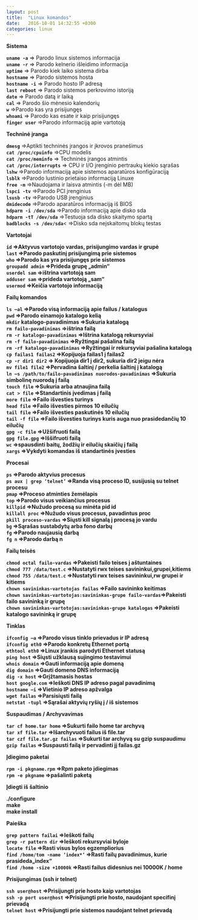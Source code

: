 ```yaml
---
layout: post
title:  "Linux komandos"
date:   2016-10-01 14:32:55 +0300
categories: linux
---
```


<b>Sistema</b> 

<b>`uname -a`</b> => Parodo linux sistemos informacija
<br><b>`uname -r`</b> => Parodo kelnerio išleidimo informacija
<br><b>`uptime`</b> => Parodo kiek laiko sistema dirba
<br><b>`hostname`</b> => Parodo sistemos hosta
<br><b>`hostname -i`</b> => Parodo hosto IP adresą
<br><b>`last reboot`</b> => Parodo sistemos perkrovimo istoriją
<br><b>`date`</b> => Parodo datą ir laiką
<br><b>`cal`</b> => Parodo šio mėnesio kalendorių
<br><b>`w`</b> =>Parodo kas yra prisijungęs
<br><b>`whoami`</b> => Parodo kas esate ir kaip prisijungęs
<br><b>`finger user`</b> =>Parodo informaciją apie vartotoją

<b>Techninė įranga</b>

<b>`dmesg`</b> =>Aptikti techninės įrangos ir įkrovos pranešimus
<br><b>`cat /proc/cpuinfo`</b> =>CPU modelis
<br><b>`cat /proc/meminfo`</b> => Techninės įrangos atmintis
<br><b>`cat /proc/interrupts`</b> => CPU ir I/O įrenginio pertraukų kiekio sąrašas
<br><b>`lshw`</b> =>Parodo informaciją apie sistemos aparatūros konfigūraciją
<br><b>`lsblk`</b> =>Parodo lustinio prietaiso informaciją Linuxe
<br><b>`free -m`</b> =>Naudojama ir laisva atmintis (-m dėl MB)
<br><b>`lspci -tv`</b> =>Parodo PCI įrenginius
<br><b>`lsusb -tv`</b> =>Parodo USB įrenginius
<br><b>`dmidecode`</b> =>Parodo aparatūros informaciją iš BIOS
<br><b>`hdparm -i /dev/sda`</b> =>Parodo informaciją apie disko sda
<br><b>`hdparm -tT /dev/sda`</b> =>Testuoja sda disko skaitymo spartą
<br><b>`badblocks -s /dev/sda`</b>< =>Disko sda neįskaitomų blokų testas<b>

<b>Vartotojai</b>

<b>`id`</b> =>Aktyvus vartotojo vardas, prisijungimo vardas ir grupė
<br><b>`last`</b> =>Parodo paskutinį prisijungimą prie sistemos
<br><b>`who`</b> =>Parodo kas yra prisijungęs prie sistemos
<br><b>`groupadd admin`</b> =>Prideda grupę „admin“
<br><b>`userdel sam`</b> =>ištrina vartotoją sam
<br><b>`adduser sam`</b> =>prideda vartotoją „sam“
<br><b>`usermod`</b> =>Keičia vartotojo informaciją

<b>Failų komandos</b>

<b>`ls –al`</b> =>Parodo visą informaciją apie failus / katalogus
<br><b>`pwd`</b> =>Parodo einamojo katalogo kelią
<br><b>`mkdir`</b> katalogo-pavadinimas =>Sukuria katalogą
<br><b>`rm failo-pavadinimas`</b> =>ištrina failą
<br><b>`rm -r katalogo-pavadinimas`</b> =>Ištrina katalogą rekursyviai
<br><b>`rm -f failo-pavadinimas`</b> =>Ryžtingai pašalina failą
<br><b>`rm -rf katalogo-pavadinimas`</b> =>Ryžtingai ir rekursyviai pašalina katalogą 
<br><b>`cp failas1 failas2`</b> =>Kopijuoja failas1 į failas2
<br><b>`cp -r dir1 dir2`</b> => Kopijuoja dir1 į dir2, sukuria dir2 jeigu nėra
<br><b>`mv file1 file2`</b> =>Pervadina šaltinį / perkelia šaltinį į katalogą
<br><b>`ln –s /path/to/failo-pavadinimas nuorodos-pavadinimas`</b> =>Sukuria simbolinę nuorodą į failą
<br><b>`touch file`</b> =>Sukuria arba atnaujina failą
<br><b>`cat > file`</b> =>Standartinis įvedimas į failą
<br><b>`more file`</b> =>Failo išvesties turinys
<br><b>`head file`</b> =>Failo išvesties pirmos 10 eilučių
<br><b>`tail file`</b> =>Failo išvesties paskutinės 10 eilučių
<br><b>`tail -f file`</b> =>Failo išvesties turinys kuris auga nuo prasidedančių 10 eilučių
<br><b>`gpg -c file`</b> =>Užšifruoti failą
<br><b>`gpg file.gpg`</b> =>Iššifruoti failą
<br><b>`wc`</b> =>spausdinti baitų, žodžių ir eilučių skaičių į failą
<br><b>`xargs`</b> =>Vykdyti komandas iš standartinės įvesties

<b>Procesai</b>

<b>`ps`</b> =>Parodo aktyvius procesus
<br><b>`ps aux | grep ‘telnet’`</b> =>Randa visą proceso ID, susijusią su telnet procesu
<br><b>`pmap`</b> =>Proceso atminties žemėlapis
<br><b>`top`</b> =>Parodo visus veikiančius procesus
<br><b>`killpid`</b> =>Nužudo procesą su minėta pid id
<br><b>`killall proc`</b> =>Nužudo visus procesus, pavadintus proc
<br><b>`pkill proceso-vardas`</b> =>Siųsti kill signalą į procesą jo vardu
<br><b>`bg`</b> =>Sąrašas sustabdytų arba fono darbų
<br><b>`fg`</b> =>Parodo naujausią darbą
<br><b>`fg n`</b> =>Parodo darbą n

<b>Failų teisės</b>

<b>`chmod octal failo-vardas`</b> =>Pakeisti failo teises į aštuntaines
<br><b>`chmod 777 /data/test.c`</b> =>Nustatyti rwx teises savininkui,grupei,kitiems
<br><b>`chmod 755 /data/test.c`</b> =>Nustatyti rwx teises savininkui,rw grupei ir kitiems
<br><b>`chown savininkas-vartotojas failas`</b> =>Failo savininko keitimas
<br><b>`chown savininkas-vartotojas:savininkas-grupe failo-vardas`</b>=>Pakeisti failo savininką ir grupę
<br><b>`chown savininkas-vartotojas:savininkas-grupe katalogas`</b> =>Pakeisti katalogo savininką ir grupę

<b>Tinklas</b>

<b>`ifconfig –a`</b> =>Parodo visus tinklo prievadus ir IP adresą
<br><b>`ifconfig eth0`</b> =>Parodo konkretų Ethernet portą
<br><b>`ethtool eth0`</b> =>Linux įrankis parodyti Ethernet statusą
<br><b>`ping host`</b> =>Siųsti užklausą sujingimo testavimui
<br><b>`whois domain`</b> =>Gauti informaciją apie domeną
<br><b>`dig domain`</b> =>Gauti domeno DNS informaciją
<br><b>`dig -x host`</b> =>Grįžtamasis hostas
<br><b>`host google.com`</b> =>Ieškoti DNS IP adreso pagal pavadinimą
<br><b>`hostname –i`</b> =>Vietinio IP adreso apžvalga
<br><b>`wget failas`</b> =>Parsisiųsti failą
<br><b>`netstat -tupl`</b> =>Sąrašai aktyvių ryšių į / iš sistemos

<b>Suspaudimas / Archyvavimas</b>

<b>`tar cf home.tar home`</b> =>Sukurti failo home tar archyvą
<br><b>`tar xf file.tar`</b> =>Išarchyvuoti failus iš file.tar
<br><b>`tar czf file.tar.gz failas`</b> =>Sukurti tar archyvą su gzip suspaudimu
<br><b>`gzip failas`</b> =>Suspausti failą ir pervadinti jį failas.gz

<b>Įdiegimo paketai</b>

<b>`rpm -i pkgname.rpm`</b> =>Rpm  paketo įdiegimas
<br><b>`rpm -e pkgname`</b> =>pašalinti paketą

<b>Įdiegti iš šaltinio</b>

./configure 
<br>make 
<br>make install

<b>Paieška</b>

<b>`grep pattern failai`</b> =>Ieškoti failų
<br><b>`grep -r pattern dir`</b> =>Ieškoti rekursyviai byloje
<br><b>`locate file`</b> =>Rasti visus bylos egzempliorius
<br><b>`find /home/tom -name ‘index*’`</b> =>Rasti failų pavadinimus, kurie prasideda„index“
<br><b>`find /home -size +10000k`</b> =>Rasti failus didesnius nei 10000K / home

<b>Prisijungimas (ssh ir telnet)</b>

<b>`ssh user@host`</b> =>Prisijungti prie hosto kaip vartotojas
<br><b>`ssh -p port user@host`</b> =>Prisijungti prie hosto, naudojant specifinį prievadą
<br><b>`telnet host`</b> =>Prisijungti prie sistemos naudojant telnet prievadą
